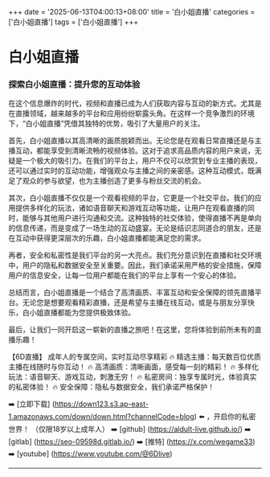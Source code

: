 +++
date = '2025-06-13T04:00:13+08:00'
title = '白小姐直播'
categories = ['白小姐直播']
tags = ['白小姐直播']
+++

# 白小姐直播

### 探索白小姐直播：提升您的互动体验

在这个信息爆炸的时代，视频和直播已成为人们获取内容与互动的新方式。尤其是在直播领域，越来越多的平台和应用纷纷崭露头角。在这样一个竞争激烈的环境下，“白小姐直播”凭借其独特的优势，吸引了大量用户的关注。

首先，白小姐直播以其高清晰的画质脱颖而出。无论您是在观看日常直播还是与主播互动，都能享受到清晰流畅的视频体验。这对于追求高品质内容的用户来说，无疑是一个极大的吸引力。在我们的平台上，用户不仅可以欣赏到专业主播的表现，还可以通过实时的互动功能，增强观众与主播之间的亲密感。这种互动模式，既满足了观众的参与欲望，也为主播创造了更多与粉丝交流的机会。

其次，白小姐直播不仅仅是一个观看视频的平台，它更是一个社交平台。我们的应用提供多样化的玩法，诸如语音聊天和游戏互动等功能，让用户在观看直播的同时，能够与其他用户进行沟通和交流。这种独特的社交体验，使得直播不再是单向的信息传递，而是变成了一场生动的互动盛宴。无论是结识志同道合的朋友，还是在互动中获得更深层次的乐趣，白小姐直播都能满足您的需求。

再者，安全和私密性是我们平台的另一大亮点。我们充分意识到在直播和社交环境中，用户的隐私和数据安全至关重要。因此，我们承诺采用严格的安全措施，保障用户的信息安全，让每一位用户都能在我们的平台上享有一个安心的体验。

总结而言，白小姐直播是一个结合了高清画质、丰富互动和安全保障的领先直播平台。无论您是想要观看精彩直播，还是希望与主播在线互动，或是与朋友分享快乐，白小姐直播都能为您提供极致体验。

最后，让我们一同开启这一崭新的直播之旅吧！在这里，您将体验到前所未有的直播乐趣！

【6D直播】
成年人的专属空间，实时互动尽享精彩
🔥 精选主播：每天数百位优质主播在线随时与你互动！
🔥 高清画质：清晰画面，感受每一刻的精彩！
🔥 多样化玩法：语音聊天、游戏互动，刺激无穷！
🔥 私密房间：独享专属时光，体验真实的私密体验！
🔥 安全保障：隐私与数据安全，我们承诺严格保护！

➡️ [立即下载] (https://down123.s3.ap-east-1.amazonaws.com/down/down.html?channelCode=blog) ⬅️ ，开启你的私密世界！ （仅限18岁以上成年人）
➡️ [github] (https://aldult-live.github.io/)
➡️ [gitlab] (https://seo-09598d.gitlab.io/)
➡️ [推特] (https://x.com/wegame33)
➡️ [youtube] (https://www.youtube.com/@6Dlive)

---
